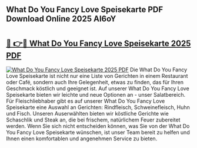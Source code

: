 ## What Do You Fancy Love Speisekarte PDF Download Online 2025 AI6oY

# <h2><a href="http://gc7eaf8.nevu.top/?p=What+Do+You+Fancy+Love+Speisekarte">🔗 👉🔴 What Do You Fancy Love Speisekarte 2025 PDF</a></h2>

[![What Do You Fancy Love Speisekarte 2025 PDF](https://i.imgur.com/dBaPXMq.png)](http://gc7eaf8.nevu.top/?p=What+Do+You+Fancy+Love+Speisekarte)
Die What Do You Fancy Love Speisekarte ist nicht nur eine Liste von Gerichten in einem Restaurant oder Café, sondern auch Ihre Gelegenheit, etwas zu finden, das für Ihren Geschmack köstlich und geeignet ist. Auf unserer What Do You Fancy Love Speisekarte bieten wir leichte und neue Optionen an - unser Salatbereich. Für Fleischliebhaber gibt es auf unserer What Do You Fancy Love Speisekarte eine Auswahl an Gerichten: Rindfleisch, Schweinefleisch, Huhn und Fisch. Unseren Auserwählten bieten wir köstliche Gerichte wie Schaschlik und Steak an, die bei frischem, natürlichem Feuer zubereitet werden. Wenn Sie sich nicht entscheiden können, was Sie von der What Do You Fancy Love Speisekarte wünschen, ist unser Team bereit zu helfen und Ihnen einen komfortablen und angenehmen Service zu bieten.
